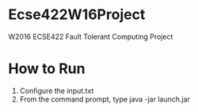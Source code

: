 # Ecse422W16Project
W2016 ECSE422 Fault Tolerant Computing Project

# How to Run
1. Configure the input.txt
2. From the command prompt, type java -jar launch.jar
